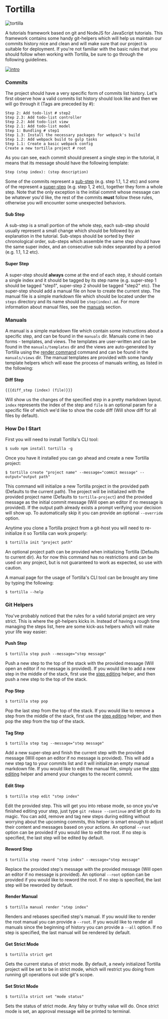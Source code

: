 # Tortilla

![tortilla](https://cloud.githubusercontent.com/assets/7648874/20712504/6c2d3e9a-b62b-11e6-9046-fecc6abb1386.png)

A tutorials framework based on git and NodeJS for JavaScript tutorials. This framework contains some handy git-helpers which will help us maintain our commits history nice and clean and will make sure that our project is suitable for deployment. If you're not familiar with the basic rules that you should follow when working with Tortilla, be sure to go through the following guidelines.

[![intro](https://img.youtube.com/vi/dHfmN1NtcUk/0.jpg)](https://www.youtube.com/watch?v=dHfmN1NtcUk)

### Commits

The project should have a very specific form of commits list history. Let's first observe how a valid commits list history should look like and then we will go through it (Tags are preceded by #):

    Step 2: Add todo-list # step2
    Step 2.3: Add todo-list controller
    Step 2.2: Add todo-list view
    Step 2.1: Add todo-list model
    Step 1: Bundling # step1
    Step 1.3: Install the necessary packages for webpack's build
    Step 1.2: Add webpack build to gulp tasks
    Step 1.1: Create a basic webpack config
    Create a new tortilla project # root

As you can see, each commit should present a single step in the tutorial, it means that its message should have the following template:

    Step (step index): (step description)

Some of the commits represent a [sub-step](#sub-step) (e.g. step 1.1, 1.2 etc) and some of the represent a [super-step](#super-step) (e.g. step 1, 2 etc), together they form a whole step. Note that the only exception is the initial commit whose message can be whatever you'd like, the rest of the commits **must** follow these rules, otherwise you will encounter some unexpected behaviors.

#### Sub Step

A sub-step is a small portion of the whole step, each sub-step should usually represent a small change which should be followed by an explanation in the tutorial. Sub-steps should be sorted by their chronological order, sub-steps which assemble the same step should have the same super index, and an consecutive sub index separated by a period (e.g. 1.1, 1.2 etc).

#### Super Step

A super-step should **always** come at the end of each step, it should contain a single index and it should be tagged by its step name (e.g. super-step 1 should be tagged "step1", super-step 2 should be tagged "step2" etc). The super-step should add a manual file on how to create the current step. The manual file is a simple markdown file which should be located under the `steps` directory and its name should be `step(index).md`. For more information about manual files, see the [manuals](#manuals) section.

### Manuals

A manual is a simple markdown file which contain some instructions about a specific step, and can be found in the `manuals` dir. Manuals come in two forms - templates, and views. The templates are user-written and can be found in the `manuals/templates` dir and the views are auto-generated by Tortilla using the [render command](#render-manual) command and can be found in the `manuals/views` dir. The manual templates are provided with some handy template helpers which will ease the process of manuals writing, as listed in the following:

#### Diff Step

`{{{diff_step (index) (file)}}}`

Will show us the changes of the specified step in a pretty markdown layout. `index` represents the index of the step and `file` is an optional param for a specific file of which we'd like to show the code diff (Will show diff for all files by default).

### How Do I Start

First you will need to install Tortilla's CLI tool:

    $ sudo npm install tortilla -g

Once you have it installed you can go ahead and create a new Tortilla project:

    $ tortilla create "project name" --message="commit message" --output="output path"

This command will initialize a new Tortilla project in the provided path (Defaults to the current path). The project will be initialized with the provided project name (Defaults to `tortilla-project`) and the provided message as the initial commit message (Will open an editor if no message is provided). If the output path already exists a prompt verifying your decision will show up. To automatically skip it you can provide an optional `--override` option.

Anytime you clone a Tortilla project from a git-host you will need to re-initialize it so Tortilla can work properly:

    $ tortilla init "project path"

An optional project path can be provided when initializing Tortilla (Defaults to current dir). As for now this command has no restrictions and can be used on any project, but is not guaranteed to work as expected, so use with caution.

A manual page for the usage of Tortilla's CLI tool can be brought any time by typing the following:

    $ tortilla --help

### Git Helpers

You've probably noticed that the rules for a valid tutorial project are very strict. This is where the git-helpers kicks in. Instead of having a rough time managing the steps list, here are some kick-ass helpers which will make your life way easier:

#### Push Step

    $ tortilla step push --message="step message"

Push a new step to the top of the stack with the provided message (Will open an editor if no message is provided). If you would like to add a new step in the middle of the stack, first use the [step editing](#edit-step) helper, and then push a new step to the top of the stack.

#### Pop Step

    $ tortilla step pop

Pop the last step from the top of the stack. If you would like to remove a step from the middle of the stack, first use the [step editing](#edit-step) helper, and then pop the step from the top of the stack.

#### Tag Step

    $ tortilla step tag --message="step message"

Add a new super-step and finish the current step with the provided message (Will open an editor if no message is provided). This will add a new step tag to your commits list and it will initialize an empty manual markdown file. If you would like to edit the manual file, simply use the [step editing](#edit-step) helper and amend your changes to the recent commit.

#### Edit Step

    $ tortilla step edit "step index"

Edit the provided step. This will get you into rebase mode, so once you've finished editing your step, just type `git rebase --continue` and let git do its magic. You can add, remove and tag new steps during editing without worrying about the upcoming commits, this helper is smart enough to adjust their content and messages based on your actions. An optional `--root` option can be provided if you would like to edit the root. If no step is specified, the last step will be edited by default.

#### Reword Step

    $ tortilla step reword "step index" --message="step message"

Replace the provided step's message with the provided message (Will open an editor if no message is provided). An optional `--root` option can be provided if you would like to reword the root. If no step is specified, the last step will be reworded by default.

#### Render Manual

    $ tortilla manual render "step index"

Renders and rebases specified step's manual. If you would like to render the root manual you can provide a `--root`. If you would like to render all manuals since the beginning of history you can provide a `--all` option. If no step is specified, the last manual will be rendered by default.

#### Get Strict Mode

    $ tortilla strict get

Gets the current status of strict mode. By default, a newly initialized Tortilla project will be set to be in strict mode, which will restrict you doing from running git operations out side git's scope.

#### Set Strict Mode

    $ tortilla strict set "mode status"

Sets the status of strict mode. Any falsy or truthy value will do. Once strict mode is set, an approval message will be printed to terminal.